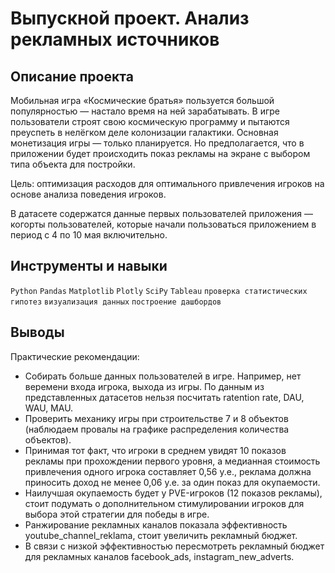 # Выпускной проект. Анализ рекламных источников

## Описание проекта
Мобильная игра «Космические братья» пользуется большой популярностью — настало время на ней зарабатывать. В игре пользователи строят свою космическую программу и пытаются преуспеть в нелёгком деле колонизации галактики. Основная монетизация игры — только планируется. Но предполагается, что в приложении будет происходить показ рекламы на экране с выбором типа объекта для постройки.

Цель: оптимизация расходов для оптимального привлечения игроков на основе анализа поведения игроков.

В датасете содержатся данные первых пользователей приложения — когорты пользователей, которые начали пользоваться приложением в период с 4 по 10 мая включительно.

## Инструменты и навыки
`Python` `Pandas` `Matplotlib` `Plotly` `SciPy` `Tableau` `проверка статистических гипотез` `визуализация данных` `построение дашбордов`

## Выводы
Практические рекомендации:
- Собирать больше данных пользователей в игре. Например, нет веремени входа игрока, выхода из игры. По данным из представленных датасетов нельзя посчитать ratention rate, DAU, WAU, MAU.
- Проверить механику игры при строительстве 7 и 8 объектов (наблюдаем провалы на графике распределения количества объектов).
- Принимая тот факт, что игроки в среднем увидят 10 показов рекламы при прохождении первого уровня, а медианная стоимость привлечения одного игрока составляет 0,56 у.е., реклама должна приносить доход не менее 0,06 у.е. за один показ для окупаемости.
- Наилучшая окупаемость будет у PVE-игроков (12 показов рекламы), стоит подумать о дополнительном стимулировании игроков для выбора этой стратегии для победы в игре.
- Ранжирование рекламных каналов показала эффективность youtube_channel_reklama, стоит увеличить рекламный бюджет.
- В связи с низкой эффективностью пересмотреть рекламный бюджет для рекламных каналов facebook_ads, instagram_new_adverts.
